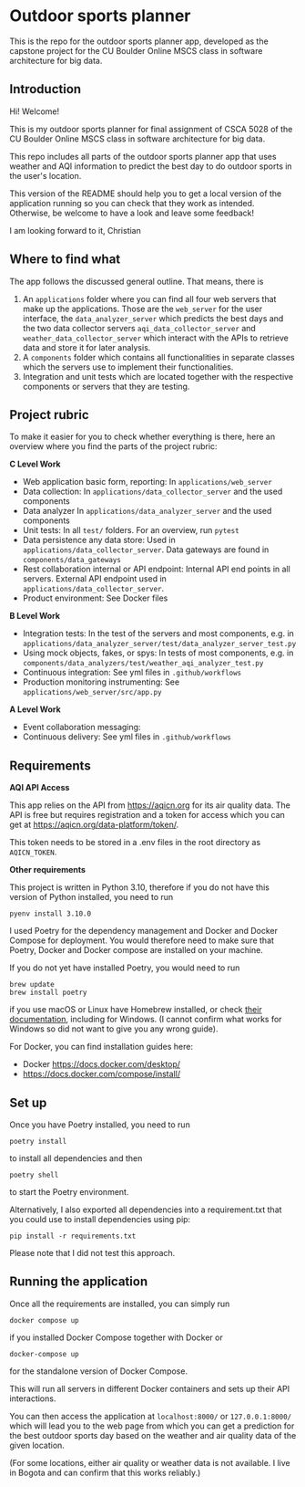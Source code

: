 # Outdoor sports planner

This is the repo for the outdoor sports planner app, developed as the capstone project for the CU Boulder Online MSCS class in software architecture for big data.

## Introduction

Hi! Welcome!

This is my outdoor sports planner for final assignment of CSCA 5028 of the CU Boulder Online MSCS class in software architecture for big data.

This repo includes all parts of the outdoor sports planner app that uses weather and AQI information to predict the best day to do outdoor sports in the user's location.

This version of the README should help you to get a local version of the application running so you can check that they work as intended. Otherwise, be welcome to have a look and leave some feedback!

I am looking forward to it,
Christian

## Where to find what

The app follows the discussed general outline. That means, there is

1. An ``applications`` folder where you can find all four web servers that make up the applications. Those are the ``web_server`` for the user interface,
the ``data_analyzer_server`` which predicts the best days and the two data collector servers ``aqi_data_collector_server`` and ``weather_data_collector_server``
which interact with the APIs to retrieve data and store it for later analysis.
2. A ``components`` folder which contains all functionalities in separate classes which the servers use to implement their functionalities.
3. Integration and unit tests which are located together with the respective components or servers that they are testing.

## Project rubric

To make it easier for you to check whether everything is there, here an overview where you find the parts of the project rubric:

**C Level Work**

* Web application basic form, reporting: In ``applications/web_server``
* Data collection: In ``applications/data_collector_server`` and the used components
* Data analyzer  In ``applications/data_analyzer_server`` and the used components
* Unit tests: In all ``test/`` folders. For an overview, run ``pytest``
* Data persistence any data store: Used in ``applications/data_collector_server``. Data gateways are found in ``components/data_gateways``
* Rest collaboration internal or API endpoint: Internal API end points in all servers. External API endpoint used in ``applications/data_collector_server``.
* Product environment: See Docker files

**B Level Work**

* Integration tests: In the test of the servers and most components, e.g. in ``applications/data_analyzer_server/test/data_analyzer_server_test.py``
* Using mock objects, fakes, or spys: In tests of most components, e.g. in ``components/data_analyzers/test/weather_aqi_analyzer_test.py``
* Continuous integration: See yml files in ``.github/workflows``
* Production monitoring instrumenting: See ``applications/web_server/src/app.py``

**A Level Work**

* Event collaboration messaging:
* Continuous delivery: See yml files in ``.github/workflows``

## Requirements

**AQI API Access**

This app relies on the API from https://aqicn.org for its air quality data. The API is free but requires registration and a token for access which you can get at https://aqicn.org/data-platform/token/.

This token needs to be stored in a .env files in the root directory as ``AQICN_TOKEN``.

**Other requirements**

This project is written in Python 3.10, therefore if you do not have this version of Python installed, you need to run
````commandline
pyenv install 3.10.0
````

I used Poetry for the dependency management and Docker and Docker Compose for deployment. You would therefore need to make sure that Poetry, Docker and Docker compose are installed on your machine.

If you do not yet have installed Poetry, you would need to run
````
brew update
brew install poetry
````
if you use macOS or Linux have Homebrew installed, or check [their documentation](https://python-poetry.org/docs/), including for Windows.
(I cannot confirm what works for Windows so did not want to give you any wrong guide).

For Docker, you can find installation guides here:
* Docker https://docs.docker.com/desktop/
* https://docs.docker.com/compose/install/

## Set up

Once you have Poetry installed, you need to run
````commandline
poetry install
````
to install all dependencies and then
````commandline
poetry shell
````
to start the Poetry environment.

Alternatively, I also exported all dependencies into a requirement.txt that you could use to install dependencies using pip:
````commandline
pip install -r requirements.txt
````
Please note that I did not test this approach.

## Running the application

Once all the requirements are installed, you can simply run

````commandline
docker compose up
````

if you installed Docker Compose together with Docker or

````commandline
docker-compose up
````

for the standalone version of Docker Compose.

This will run all servers in different Docker containers and sets up their API interactions.

You can then access the application at ``localhost:8000/`` or ``127.0.0.1:8000/`` which will lead you to the web page
from which you can get a prediction for the best outdoor sports day based on the weather and air quality data of the given location.

(For some locations, either air quality or weather data is not available. I live in Bogota and can confirm that this works reliably.)
